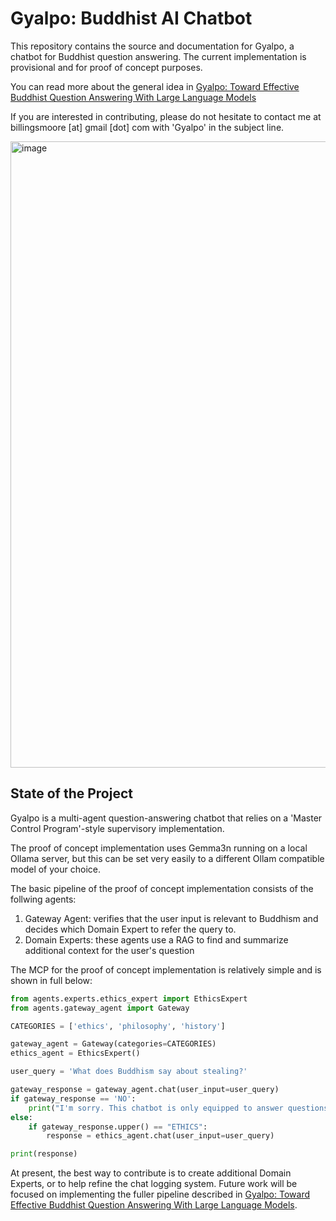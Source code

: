 # Gyalpo: Buddhist AI Chatbot

This repository contains the source and documentation for Gyalpo, a chatbot for Buddhist question answering. The current implementation is provisional and for proof of concept purposes.

You can read more about the general idea in [Gyalpo: Toward Effective Buddhist Question Answering With Large Language Models](https://forum.openpecha.org/t/gyalpo-toward-effective-buddhist-question-answering-with-large-language-models/421)

If you are interested in contributing, please do not hesitate to contact me at billingsmoore [at] gmail [dot] com with 'Gyalpo' in the subject line.

<img width="1600" height="1002" alt="image" src="https://github.com/user-attachments/assets/8b2530f3-7c7f-46cf-84b0-0f3e0bc8a789" />


## State of the Project

Gyalpo is a multi-agent question-answering chatbot that relies on a 'Master Control Program'-style supervisory implementation.

The proof of concept implementation uses Gemma3n running on a local Ollama server, but this can be set very easily to a different Ollam compatible model of your choice.

The basic pipeline of the proof of concept implementation consists of the follwing agents:

1. Gateway Agent: verifies that the user input is relevant to Buddhism and decides which Domain Expert to refer the query to.
2. Domain Experts: these agents use a RAG to find and summarize additional context for the user's question

The MCP for the proof of concept implementation is relatively simple and is shown in full below:

```python
from agents.experts.ethics_expert import EthicsExpert
from agents.gateway_agent import Gateway

CATEGORIES = ['ethics', 'philosophy', 'history']

gateway_agent = Gateway(categories=CATEGORIES)
ethics_agent = EthicsExpert()

user_query = 'What does Buddhism say about stealing?'

gateway_response = gateway_agent.chat(user_input=user_query)
if gateway_response == 'NO':
    print("I'm sorry. This chatbot is only equipped to answer questions about Buddhism. If your question is about Buddhism, try rephrasing.")
else:
    if gateway_response.upper() == "ETHICS":
        response = ethics_agent.chat(user_input=user_query)

print(response)
```

At present, the best way to contribute is to create additional Domain Experts, or to help refine the chat logging system. Future work will be focused on implementing the fuller pipeline described in [Gyalpo: Toward Effective Buddhist Question Answering With Large Language Models](https://forum.openpecha.org/t/gyalpo-toward-effective-buddhist-question-answering-with-large-language-models/421).
